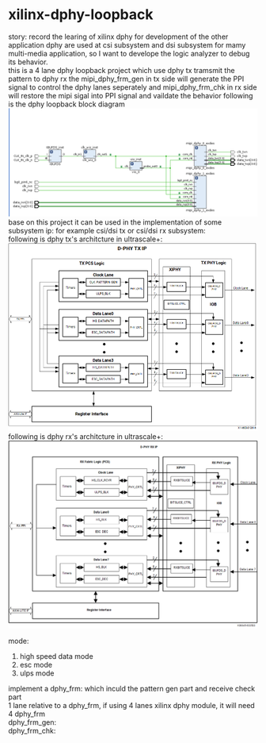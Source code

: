 # xilinx-dphy-loopback
story: 
record the learing of xilinx dphy for development of the other application 
dphy are used at csi subsystem and dsi subsystem for mamy multi-media application, so I want to develope the logic analyzer to debug its behavior.  
this is a 4 lane dphy loopback project which use dphy tx tramsmit the pattern to dphy rx 
the mipi_dphy_frm_gen in tx side will generate the PPI signal to control the dphy lanes seperately and mipi_dphy_frm_chk in rx side will restore the mipi sigal into PPI signal and vaildate the behavior 
following is the dphy loopback block diagram   
![alt text](https://github.com/joshuahwfwEE/xilinx-dphy-loopback/blob/main/bd1.png?raw=true)  
base on this project it can be used in the implementation of some subsystem ip: for example csi/dsi tx or csi/dsi rx subsystem:  
following is dphy tx's architcture in ultrascale+:  
![alt text](https://github.com/joshuahwfwEE/xilinx-dphy-loopback/blob/main/dphytx.png?raw=true)  
following is dphy rx's architcture in ultrascale+:  
![alt text](https://github.com/joshuahwfwEE/xilinx-dphy-loopback/blob/main/dphyrx.png?raw=true)  

mode: 
1. high speed data mode
2. esc mode
3. ulps mode


implement a dphy_frm: which inculd the pattern gen part and receive check part  
1 lane relative to a dphy_frm, if using 4 lanes xilinx dphy module, it will need 4 dphy_frm  
dphy_frm_gen:  
dphy_frm_chk:  
